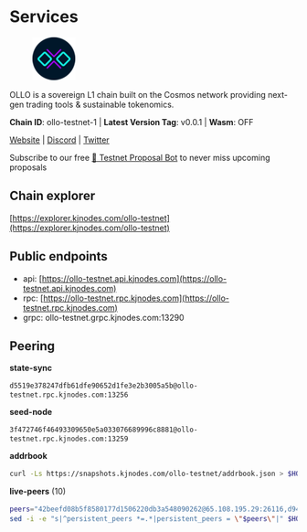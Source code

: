 # Services

<figure><img src="https://raw.githubusercontent.com/kj89/cosmos-images/main/logos/ollo.png" alt=""><figcaption></figcaption></figure>

OLLO is a sovereign L1 chain built on the Cosmos network providing  next-gen trading tools & sustainable tokenomics.

**Chain ID**: ollo-testnet-1 | **Latest Version Tag**: v0.0.1 | **Wasm**: OFF

[Website](https://www.ollostation.zone) | [Discord](https://discord.com/invite/GxBqZ9mSSm) | [Twitter](https://twitter.com/OLLOStation)



Subscribe to our free [🤖 Testnet Proposal Bot](https://t.me/kjnodes_testnet_proposal_bot) to never miss upcoming proposals


## Chain explorer
[https://explorer.kjnodes.com/ollo-testnet](https://explorer.kjnodes.com/ollo-testnet)

## Public endpoints

* api: [https://ollo-testnet.api.kjnodes.com](https://ollo-testnet.api.kjnodes.com)
* rpc: [https://ollo-testnet.rpc.kjnodes.com](https://ollo-testnet.rpc.kjnodes.com)
* grpc: ollo-testnet.grpc.kjnodes.com:13290

## Peering

**state-sync**

```text
d5519e378247dfb61dfe90652d1fe3e2b3005a5b@ollo-testnet.rpc.kjnodes.com:13256
```

**seed-node**

```text
3f472746f46493309650e5a033076689996c8881@ollo-testnet.rpc.kjnodes.com:13259
```

**addrbook**
```bash
curl -Ls https://snapshots.kjnodes.com/ollo-testnet/addrbook.json > $HOME/.ollo/config/addrbook.json
```

**live-peers** (10)
```bash
peers="42beefd08b5f8580177d1506220db3a548090262@65.108.195.29:26116,d94c9bf688c921319bf3747e41cc6bafd589ffde@65.21.134.243:26677,90ad9622ac54023fe4ee9824d77b5d3e3c25c245@162.55.234.70:54956,595a8418f3f68a499a873148ec19a95b0f34390c@65.109.82.106:32656,7864a2e4b42e5af76a83a8b644b9172fa1e40fa5@52.8.174.235:26656,d14b740968d24aa5c31ade7dbda2b1204c40f24c@65.109.52.156:46656,ab89596768849d679ed11a9e1848224760a278cc@83.171.248.175:32656,dd577d8f2e997d7e70495640aff124ddb70d1a21@95.217.192.222:26656,9865c6e15faced6643adc228e3a59744e1b4e277@116.203.29.162:46656,d5519e378247dfb61dfe90652d1fe3e2b3005a5b@65.109.68.190:13256"
sed -i -e "s|^persistent_peers *=.*|persistent_peers = \"$peers\"|" $HOME/.ollo/config/config.toml
```
